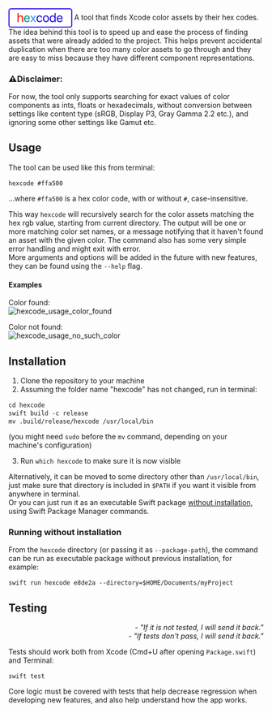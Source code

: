   
<img src="Tests/hexcodeTests/Resources/Assets.xcassets/hexcode_logo.imageset/hexcode_logo@3x.png" width=25% align="center">  
A tool that finds Xcode color assets by their hex codes. The idea behind this tool is to speed up and ease the process of finding assets that were already added to the project. This helps prevent accidental duplication when there are too many color assets to go through and they are easy to miss because they have different component representations.

### ⚠️Disclaimer:
For now, the tool only supports searching for exact values of color components as ints, floats or hexadecimals, without conversion between settings like content type (sRGB, Display P3, Gray Gamma 2.2 etc.), and ignoring some other settings like Gamut etc.  
## Usage
The tool can be used like this from terminal:
```
hexcode #ffa500
```
...where `#ffa500` is a hex color code, with or without `#`, case-insensitive.  

This way `hexcode` will recursively search for the color assets matching the hex rgb value, starting from current directory. The output will be one or more matching color set names, or a message notifying that it haven't found an asset with the given color. The command also has some very simple error handling and might exit with error.  
More arguments and options will be added in the future with new features, they can be found using the `--help` flag.  
#### Examples
Color found:  
<img width="570" alt="hexcode_usage_color_found" src="https://github.com/artem-y/hexcode/assets/52959979/708ea8d5-b38a-4c69-813b-a987a28d4242">  

Color not found:  
<img width="570" alt="hexcode_usage_no_such_color" src="https://github.com/artem-y/hexcode/assets/52959979/77a36d4c-9480-4603-9ae2-8a6bce410a4e">

## Installation
1. Clone the repository to your machine
2. Assuming the folder name "hexcode" has not changed, run in terminal:
```
cd hexcode
swift build -c release
mv .build/release/hexcode /usr/local/bin
```
(you might need `sudo` before the `mv` command, depending on your machine's configuration) 

3. Run `which hexcode` to make sure it is now visible  

Alternatively, it can be moved to some directory other than `/usr/local/bin`, just make sure that directory is included in `$PATH` if you want it visible from anywhere in terminal.  
Or you can just run it as an executable Swift package [without installation](#running-without-installation), using Swift Package Manager commands.
### Running without installation
From the `hexcode` directory (or passing it as `--package-path`), the command can be run as executable package without previous installation, for example:
```
swift run hexcode e8de2a --directory=$HOME/Documents/myProject
```
## Testing
<p align="right">
<i>- "If it is not tested, I will send it back."<br>
- "If tests don't pass, I will send it back."</i>
</p>

Tests should work both from Xcode (Cmd+U after opening `Package.swift`) and Terminal:  
```
swift test
```
Core logic must be covered with tests that help decrease regression when developing new features, and also help understand how the app works.
